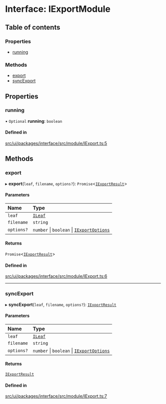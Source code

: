 # Interface: IExportModule

## Table of contents

### Properties

- [running](IExportModule.md#running)

### Methods

- [export](IExportModule.md#export)
- [syncExport](IExportModule.md#syncexport)

## Properties

### running

• `Optional` **running**: `boolean`

#### Defined in

[src/ui/packages/interface/src/module/IExport.ts:5](https://github.com/leaferjs/leafer-ui/blob/60106e52e15189ef407f949c7d78e5668e97d1c6/packages/interface/src/module/IExport.ts#L5)

## Methods

### export

▸ **export**(`leaf`, `filename`, `options?`): `Promise`\<[`IExportResult`](IExportResult.md)\>

#### Parameters

| Name | Type |
| :------ | :------ |
| `leaf` | [`ILeaf`](ILeaf.md) |
| `filename` | `string` |
| `options?` | `number` \| `boolean` \| [`IExportOptions`](IExportOptions.md) |

#### Returns

`Promise`\<[`IExportResult`](IExportResult.md)\>

#### Defined in

[src/ui/packages/interface/src/module/IExport.ts:6](https://github.com/leaferjs/leafer-ui/blob/60106e52e15189ef407f949c7d78e5668e97d1c6/packages/interface/src/module/IExport.ts#L6)

___

### syncExport

▸ **syncExport**(`leaf`, `filename`, `options?`): [`IExportResult`](IExportResult.md)

#### Parameters

| Name | Type |
| :------ | :------ |
| `leaf` | [`ILeaf`](ILeaf.md) |
| `filename` | `string` |
| `options?` | `number` \| `boolean` \| [`IExportOptions`](IExportOptions.md) |

#### Returns

[`IExportResult`](IExportResult.md)

#### Defined in

[src/ui/packages/interface/src/module/IExport.ts:7](https://github.com/leaferjs/leafer-ui/blob/60106e52e15189ef407f949c7d78e5668e97d1c6/packages/interface/src/module/IExport.ts#L7)
